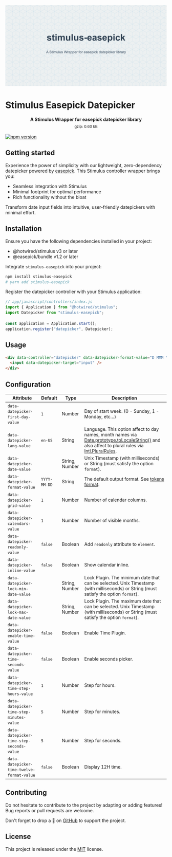 <p align="center">
  <img src=".github/social-stimulus-easepick.png" width="1280" title="Social Card Stimulus Easepick Datepicker">
</p>

# Stimulus Easepick Datepicker

<p align="center">
  <b>A Stimulus Wrapper for easepick datepicker library</b></br>
  <sub>gzip: 0.60 kB<sub>
</p>

[![npm version](https://badge.fury.io/js/stimulus-easepick.svg)](https://www.npmjs.com/package/stimulus-easepick)

## Getting started

Experience the power of simplicity with our lightweight, zero-dependency datepicker powered by [easepick](https://easepick.com/). This Stimulus controller wrapper brings you:

- Seamless integration with Stimulus
- Minimal footprint for optimal performance
- Rich functionality without the bloat

Transform date input fields into intuitive, user-friendly datepickers with minimal effort.

## Installation

Ensure you have the following dependencies installed in your project:

- @hotwired/stimulus v3 or later
- @easepick/bundle v1.2 or later

Integrate `stimulus-easepick` into your project:

```bash
npm install stimulus-easepick
# yarn add stimulus-easepick
```

Register the datepicker controller with your Stimulus application:

```javascript
// app/javascript/controllers/index.js
import { Application } from "@hotwired/stimulus";
import Datepicker from "stimulus-easepick";

const application = Application.start();
application.register("datepicker", Datepicker);
```

## Usage

```html
<div data-controller="datepicker" data-datepicker-format-value="D MMM YYYY">
  <input data-datepicker-target="input" />
</div>
```

## Configuration

| Attribute | Default | Type | Description |
|---|---|---|---|
| `data-datepicker-first-day-value` | `1` | Number | Day of start week. (0 - Sunday, 1 - Monday, etc…) |
| `data-datepicker-lang-value` | `en-US` | String | Language. This option affect to day names, month names via [Date.prototype.toLocaleString()](https://developer.mozilla.org/en-US/docs/Web/JavaScript/Reference/Global_Objects/Date/toLocaleString) and also affect to plural rules via [Intl.PluralRules](https://developer.mozilla.org/en-US/docs/Web/JavaScript/Reference/Global_Objects/PluralRules). |
| `data-datepicker-date-value` |  | String, Number | Unix Timestamp (with milliseconds) or String (must satisfy the option `format`). |
| `data-datepicker-format-value` | `YYYY-MM-DD` | String | The default output format. See [tokens format](https://easepick.com/packages/datetime#tokens-format). |
| `data-datepicker-grid-value` | `1` | Number | Number of calendar columns. |
| `data-datepicker-calendars-value` | `1` | Number | Number of visible months. |
| `data-datepicker-readonly-value` | `false` | Boolean | Add `readonly` attribute to `element`. |
| `data-datepicker-inline-value` | `false` | Boolean | Show calendar inline. |
| `data-datepicker-lock-min-date-value` |  | String, Number | Lock Plugin. The minimum date that can be selected. Unix Timestamp (with milliseconds) or String (must satisfy the option `format`). |
| `data-datepicker-lock-max-date-value` |  | String, Number | Lock Plugin. The maximum date that can be selected. Unix Timestamp (with milliseconds) or String (must satisfy the option `format`). |
| `data-datepicker-enable-time-value` | `false` | Boolean | Enable Time Plugin. |
| `data-datepicker-time-seconds-value` | `false` | Boolean | Enable seconds picker. |
| `data-datepicker-time-step-hours-value` | `1` | Number | Step for hours. |
| `data-datepicker-time-step-minutes-value` | `5` | Number | Step for minutes. |
| `data-datepicker-time-step-seconds-value` | `5` | Number | Step for seconds. |
| `data-datepicker-time-twelve-format-value` | `false` | Boolean | Display 12H time. |

## Contributing

Do not hesitate to contribute to the project by adapting or adding features! Bug reports or pull requests are welcome.

Don't forget to drop a 🌟 on [GitHub](https://github.com/maful/stimulus-easepick) to support the project.

## License

This project is released under the [MIT](http://opensource.org/licenses/MIT) license.
